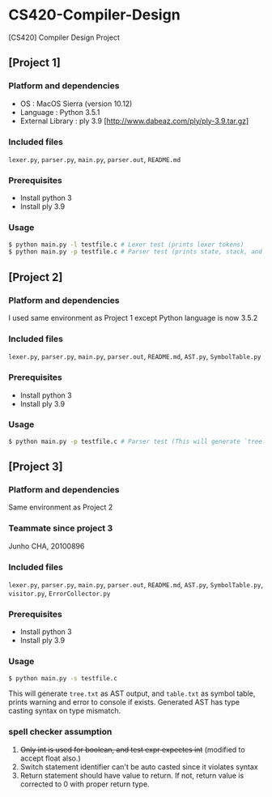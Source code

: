 # CS420-Compiler-Design
[CS420] Compiler Design Project

## [Project 1]
### Platform and dependencies
- OS : MacOS Sierra (version 10.12)
- Language : Python 3.5.1
- External Library : ply 3.9 [http://www.dabeaz.com/ply/ply-3.9.tar.gz]

### Included files
`lexer.py`, `parser.py`, `main.py`, `parser.out`, `README.md`

### Prerequisites
- Install python 3
- Install ply 3.9

### Usage
```sh
$ python main.py -l testfile.c # Lexer test (prints lexer tokens)
$ python main.py -p testfile.c # Parser test (prints state, stack, and action in 퍟parselog.txt)
```

## [Project 2]
### Platform and dependencies
I used same environment as Project 1 except Python language is now 3.5.2

### Included files
`lexer.py`, `parser.py`, `main.py`, `parser.out`, `README.md`, `AST.py`, `SymbolTable.py`

### Prerequisites
- Install python 3
- Install ply 3.9

### Usage
```sh
$ python main.py -p testfile.c # Parser test (This will generate `tree.txt` as AST output, and also `table.txt` as symbol table)
```

## [Project 3]

### Platform and dependencies

Same environment as Project 2

### Teammate since project 3

Junho CHA, 20100896

### Included files

`lexer.py`, `parser.py`, `main.py`, `parser.out`, `README.md`, `AST.py`, `SymbolTable.py`, `visitor.py`, `ErrorCollector.py`

### Prerequisites
- Install python 3
- Install ply 3.9

### Usage

```sh
$ python main.py -s testfile.c
```

This will generate `tree.txt` as AST output, and `table.txt` as symbol table, prints warning and error to console if exists. Generated AST has type casting syntax on type mismatch.

### spell checker assumption

1. ~~Only int is used for boolean, and test expr expectes int~~ (modified to accept float also.)
2. Switch statement identifier can't be auto casted since it violates syntax
3. Return statement should have value to return. If not, return value is corrected to 0 with proper return type.
